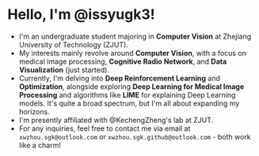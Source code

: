 # Hello, I'm @issyugk3!

- I'm an undergraduate student majoring in **Computer Vision** at Zhejiang University of Technology (ZJUT).
- My interests mainly revolve around **Computer Vision**, with a focus on medical image processing, **Cognitive Radio Network**, and **Data Visualization** (just started).
- Currently, I'm delving into **Deep Reinforcement Learning** and **Optimization**, alongside exploring **Deep Learning for Medical Image Processing** and algorithms like **LIME** for explaining Deep Learning models. It's quite a broad spectrum, but I'm all about expanding my horizons.
- I'm presently affiliated with @KechengZheng's lab at ZJUT.
- For any inquiries, feel free to contact me via email at `xwzhou.sgk@outlook.com` or `xwzhou.sgk.github@outlook.com` - both work like a charm!
